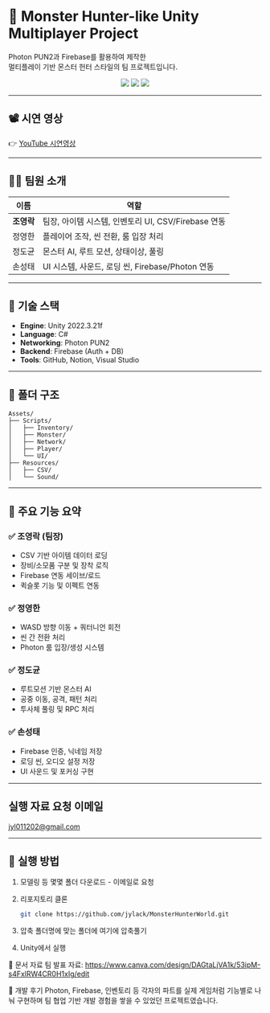 # 🐲 Monster Hunter-like Unity Multiplayer Project

Photon PUN2과 Firebase를 활용하여 제작한  
멀티플레이 기반 몬스터 헌터 스타일의 팀 프로젝트입니다.

<p align="center">
  <img src="https://img.shields.io/badge/Unity-2022.3.21f-blue?logo=unity"/>
  <img src="https://img.shields.io/badge/Photon-PUN2-brightgreen?logo=photon"/>
  <img src="https://img.shields.io/badge/Firebase-Auth%20&%20DB-yellow?logo=firebase"/>
</p>

---

## 📽️ 시연 영상
👉 [YouTube 시연영상 ](https://youtu.be/VCp4IfyKoJc?si=AvvPspbcFZPn77_F)

---

## 🧑‍💻 팀원 소개

| 이름     | 역할 |
|----------|------|
| **조영락** | 팀장, 아이템 시스템, 인벤토리 UI, CSV/Firebase 연동 |
| 정영한    | 플레이어 조작, 씬 전환, 룸 입장 처리 |
| 정도균    | 몬스터 AI, 루트 모션, 상태이상, 풀링 |
| 손성태    | UI 시스템, 사운드, 로딩 씬, Firebase/Photon 연동 |

---

## 🔧 기술 스택

- **Engine**: Unity 2022.3.21f
- **Language**: C#
- **Networking**: Photon PUN2
- **Backend**: Firebase (Auth + DB)
- **Tools**: GitHub, Notion, Visual Studio

---

## 📁 폴더 구조

```
Assets/
├── Scripts/
│   ├── Inventory/
│   ├── Monster/
│   ├── Network/
│   ├── Player/
│   └── UI/
├── Resources/
│   ├── CSV/
│   └── Sound/
```


---

## 🧩 주요 기능 요약

### ✅ 조영락 (팀장)
- CSV 기반 아이템 데이터 로딩
- 장비/소모품 구분 및 장착 로직
- Firebase 연동 세이브/로드
- 퀵슬롯 기능 및 이펙트 연동

### ✅ 정영한
- WASD 방향 이동 + 쿼터니언 회전
- 씬 간 전환 처리
- Photon 룸 입장/생성 시스템

### ✅ 정도균
- 루트모션 기반 몬스터 AI
- 공중 이동, 공격, 패턴 처리
- 투사체 풀링 및 RPC 처리

### ✅ 손성태
- Firebase 인증, 닉네임 저장
- 로딩 씬, 오디오 설정 저장
- UI 사운드 및 포커싱 구현

---
## 실행 자료 요청 이메일
jyl011202@gmail.com

--- 

## 🚀 실행 방법

1. 모델링 등 몇몇 폴더 다운로드 - 이메일로 요청 

2. 리포지토리 클론
   ```bash
   git clone https://github.com/jylack/MonsterHunterWorld.git

3. 압축 폴더명에 맞는 폴더에 여기에 압축풀기  

4. Unity에서 실행 

📄 문서 자료
팀 발표 자료: https://www.canva.com/design/DAGtaLjVA1k/53ipM-s4FxlRW4CR0H1xIg/edit

💬 개발 후기
Photon, Firebase, 인벤토리 등 각자의 파트를 실제 게임처럼 기능별로 나눠 구현하며
팀 협업 기반 개발 경험을 쌓을 수 있었던 프로젝트였습니다.
